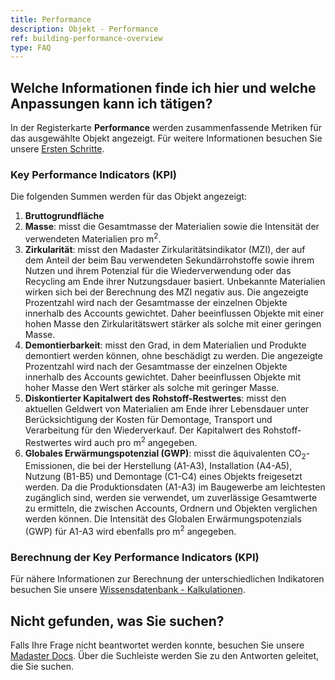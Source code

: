 ```yaml
---
title: Performance
description: Objekt - Performance
ref: building-performance-overview
type: FAQ
---
```


## Welche Informationen finde ich hier und welche Anpassungen kann ich tätigen?
In der Registerkarte **Performance** werden zusammenfassende Metriken für das ausgewählte Objekt angezeigt. Für weitere Informationen besuchen Sie unsere <a href="https://docs-t.madaster.com/de/de/get-started/object-insights-and-performance.html" target="_blank">Ersten Schritte</a>.

### Key Performance Indicators (KPI)
Die folgenden Summen werden für das Objekt angezeigt:

1. **Bruttogrundfläche**
1. **Masse**: misst die Gesamtmasse der Materialien sowie die Intensität der verwendeten Materialien pro m<sup>2</sup>.
1. **Zirkularität**: misst den Madaster Zirkularitätsindikator (MZI), der auf dem Anteil der beim Bau verwendeten Sekundärrohstoffe sowie ihrem Nutzen und ihrem Potenzial für die Wiederverwendung oder das Recycling am Ende ihrer Nutzungsdauer basiert. Unbekannte Materialien wirken sich bei der Berechnung des MZI negativ aus. Die angezeigte Prozentzahl wird nach der Gesamtmasse der einzelnen Objekte innerhalb des Accounts gewichtet. Daher beeinflussen Objekte mit einer hohen Masse den Zirkularitätswert stärker als solche mit einer geringen Masse.
1. **Demontierbarkeit**: misst den Grad, in dem Materialien und Produkte demontiert werden können, ohne beschädigt zu werden. Die angezeigte Prozentzahl wird nach der Gesamtmasse der einzelnen Objekte innerhalb des Accounts gewichtet. Daher beeinflussen Objekte mit hoher Masse den Wert stärker als solche mit geringer Masse. 
1. **Diskontierter Kapitalwert des Rohstoff-Restwertes**: misst den aktuellen Geldwert von Materialien am Ende ihrer Lebensdauer unter Berücksichtigung der Kosten für Demontage, Transport und Verarbeitung für den Wiederverkauf. Der Kapitalwert des Rohstoff-Restwertes wird auch pro m<sup>2</sup> angegeben.
1. **Globales Erwärmungspotenzial (GWP)**: misst die äquivalenten CO<sub>2</sub>-Emissionen, die bei der Herstellung (A1-A3), Installation (A4-A5), Nutzung (B1-B5) und Demontage (C1-C4) eines Objekts freigesetzt werden. Da die Produktionsdaten (A1-A3) im Baugewerbe am leichtesten zugänglich sind, werden sie verwendet, um zuverlässige Gesamtwerte zu ermitteln, die zwischen Accounts, Ordnern und Objekten verglichen werden können. Die Intensität des Globalen Erwärmungspotenzials (GWP) für A1-A3 wird ebenfalls pro m<sup>2</sup> angegeben.

### Berechnung der Key Performance Indicators (KPI)
Für nähere Informationen zur Berechnung der unterschiedlichen Indikatoren besuchen Sie unsere <a href="https://docs-t.madaster.com/de/de/knowledge-base/calculations" target="_blank">Wissensdatenbank - Kalkulationen</a>.

## Nicht gefunden, was Sie suchen?
Falls Ihre Frage nicht beantwortet werden konnte, besuchen Sie unsere <a href="https://docs-t.madaster.com/de/de/" target="_blank">Madaster Docs</a>. Über die Suchleiste werden Sie zu den Antworten geleitet, die Sie suchen. 